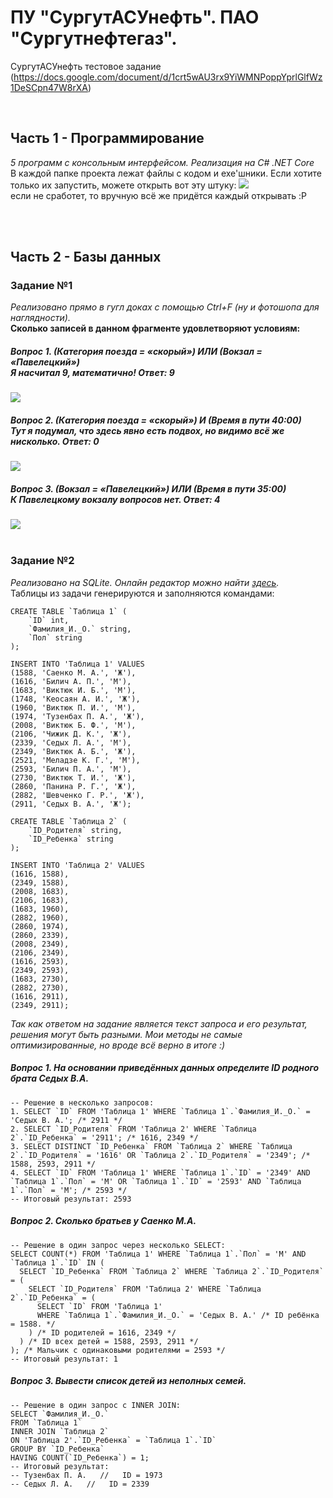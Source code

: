 # ПУ "СургутАСУнефть". ПАО "Сургутнефтегаз".
СургутАСУнефть тестовое задание (https://docs.google.com/document/d/1crt5wAU3rx9YiWMNPoppYprlGlfWz1DeSCpn47W8rXA)

<br>

## Часть 1 - Программирование
*5 программ с консольным интерфейсом. Реализация на C# .NET Core*
<br>
В каждой папке проекта лежат файлы с кодом и exe'шники. Если хотите только их запустить, можете открыть вот эту штуку:
<img src='https://files.catbox.moe/nfhxsi.png'>
<br>если не сработет, то вручную всё же придётся каждый открывать :P

<br>
<br>

## Часть 2 - Базы данных

### Задание №1
*Реализовано прямо в гугл доках с помощью Ctrl+F (ну и фотошопа для наглядности).*
<br>
**Сколько записей в данном фрагменте удовлетворяют условиям:**

##### Вопрос 1. (Категория поезда = «скорый») ИЛИ (Вокзал = «Павелецкий») <br> Я насчитал 9, математично! Ответ: 9 <br>
<img src='https://files.catbox.moe/ttve61.png'>


##### Вопрос 2. (Категория поезда = «скорый») И (Время в пути 40:00) <br> Тут я подумал, что здесь явно есть подвох, но видимо всё же нисколько. Ответ: 0
<img src='https://files.catbox.moe/0dfiw6.png'>


##### Вопрос 3. (Вокзал = «Павелецкий») ИЛИ (Время в пути 35:00) <br> К Павелецкому вокзалу вопросов нет. Ответ: 4
<img src='https://files.catbox.moe/bgc2m3.png'>

<br>
<br>

### Задание №2
*Реализовано на SQLite. Онлайн редактор можно найти <a href="https://sqliteonline.com/">здесь</a>.*
<br>
Таблицы из задачи генерируются и заполняются командами:
<br>

```
CREATE TABLE `Таблица 1` (
	`ID` int,
	`Фамилия_И._О.` string,
	`Пол` string
);
```

```
INSERT INTO 'Таблица 1' VALUES
(1588, 'Саенко М. А.', 'Ж'),
(1616, 'Билич А. П.', 'М'),
(1683, 'Виктюк И. Б.', 'М'),
(1748, 'Кеосаян А. И.', 'Ж'),
(1960, 'Виктюк П. И.', 'М'),
(1974, 'Тузенбах П. А.', 'Ж'),
(2008, 'Виктюк Б. Ф.', 'М'),
(2106, 'Чижик Д. К.', 'Ж'),
(2339, 'Седых Л. А.', 'М'),
(2349, 'Виктюк А. Б.', 'Ж'),
(2521, 'Меладзе К. Г.', 'М'),
(2593, 'Билич П. А.', 'М'),
(2730, 'Виктюк Т. И.', 'Ж'),
(2860, 'Панина Р. Г.', 'Ж'),
(2882, 'Шевченко Г. Р.', 'Ж'),
(2911, 'Седых В. А.', 'Ж');
```

```
CREATE TABLE `Таблица 2` (
	`ID_Родителя` string,
	`ID_Ребенка` string
);
```

```
INSERT INTO 'Таблица 2' VALUES
(1616, 1588),
(2349, 1588),
(2008, 1683),
(2106, 1683),
(1683, 1960),
(2882, 1960),
(2860, 1974),
(2860, 2339),
(2008, 2349),
(2106, 2349),
(1616, 2593),
(2349, 2593),
(1683, 2730),
(2882, 2730),
(1616, 2911),
(2349, 2911);
```

*Так как ответом на задание является текст запроса и его результат, решения могут быть разными. Мои методы не самые оптимизированные, но вроде всё верно в итоге :)*
<br>

##### Вопрос 1. На основании приведённых данных определите ID родного брата Седых В.А.
```
-- Решение в несколько запросов:
1. SELECT `ID` FROM 'Таблица 1' WHERE `Таблица 1`.`Фамилия_И._О.` = 'Седых В. А.'; /* 2911 */
2. SELECT `ID_Родителя` FROM 'Таблица 2' WHERE `Таблица 2`.`ID_Ребенка` = '2911'; /* 1616, 2349 */
3. SELECT DISTINCT `ID_Ребенка` FROM `Таблица 2` WHERE `Таблица 2`.`ID_Родителя` = '1616' OR `Таблица 2`.`ID_Родителя` = '2349'; /* 1588, 2593, 2911 */
4. SELECT `ID` FROM 'Таблица 1' WHERE `Таблица 1`.`ID` = '2349' AND `Таблица 1`.`Пол` = 'М' OR `Таблица 1`.`ID` = '2593' AND `Таблица 1`.`Пол` = 'М'; /* 2593 */
-- Итоговый результат: 2593
```

##### Вопрос 2. Сколько братьев у Саенко М.А.
```
-- Решение в один запрос через несколько SELECT:
SELECT COUNT(*) FROM 'Таблица 1' WHERE `Таблица 1`.`Пол` = 'М' AND `Таблица 1`.`ID` IN (
  SELECT `ID_Ребенка` FROM `Таблица 2` WHERE `Таблица 2`.`ID_Родителя` = (
    SELECT `ID_Родителя` FROM 'Таблица 2' WHERE `Таблица 2`.`ID_Ребенка` = (
      SELECT `ID` FROM 'Таблица 1'
      WHERE `Таблица 1`.`Фамилия_И._О.` = 'Седых В. А.' /* ID ребёнка = 1588. */
    ) /* ID родителей = 1616, 2349 */
  ) /* ID всех детей = 1588, 2593, 2911 */
); /* Мальчик с одинаковыми родителями = 2593 */
-- Итоговый результат: 1
```

##### Вопрос 3. Вывести список детей из неполных семей.
```
-- Решение в один запрос с INNER JOIN:
SELECT `Фамилия_И._О.`
FROM `Таблица 1`
INNER JOIN `Таблица 2`
ON 'Таблица 2'.`ID_Ребенка` = `Таблица 1`.`ID`
GROUP BY `ID_Ребенка`
HAVING COUNT(`ID_Ребенка`) = 1;
-- Итоговый результат:
-- Тузенбах П. А.   //   ID = 1973
-- Седых Л. А.   //   ID = 2339
```